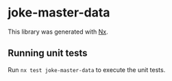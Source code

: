 # joke-master-data

This library was generated with [Nx](https://nx.dev).

## Running unit tests

Run `nx test joke-master-data` to execute the unit tests.
